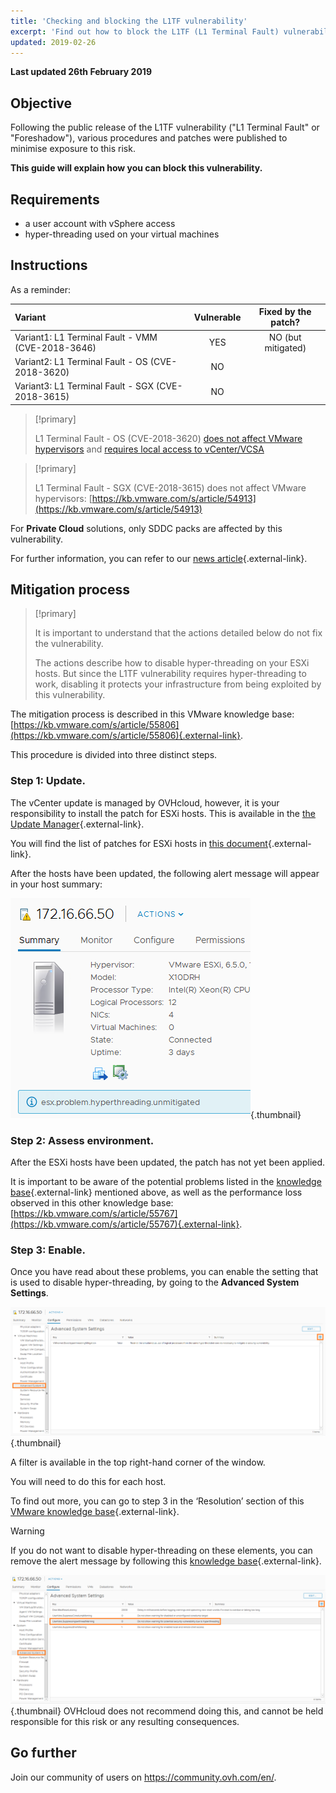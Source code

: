 ```yaml
---
title: 'Checking and blocking the L1TF vulnerability'
excerpt: 'Find out how to block the L1TF (L1 Terminal Fault) vulnerability'
updated: 2019-02-26
---
```


**Last updated 26th February 2019**

## Objective

Following the public release of the L1TF vulnerability ("L1 Terminal Fault" or "Foreshadow"), various procedures and patches were published to minimise exposure to this risk.

**This guide will explain how you can block this vulnerability.**

## Requirements

- a user account with vSphere access 
- hyper-threading used on your virtual machines

## Instructions

As a reminder:

|Variant|Vulnerable|Fixed by the patch?|
|:---|:---:|:---:|
|Variant1: L1 Terminal Fault - VMM (CVE-2018-3646)|YES|NO (but mitigated)|
|Variant2: L1 Terminal Fault - OS (CVE-2018-3620)|NO||
|Variant3: L1 Terminal Fault - SGX (CVE-2018-3615)|NO||

> [!primary]
> 
> L1 Terminal Fault - OS (CVE-2018-3620) [does not affect VMware hypervisors](https://kb.vmware.com/s/article/55807) and [requires local access to vCenter/VCSA](https://kb.vmware.com/s/article/52312)
>

> [!primary]
> 
> L1 Terminal Fault - SGX (CVE-2018-3615) does not affect VMware hypervisors: [https://kb.vmware.com/s/article/54913](https://kb.vmware.com/s/article/54913)
> 

For **Private Cloud** solutions, only SDDC packs are affected by this vulnerability.

For further information, you can refer to our [news article](https://www.ovh.co.uk/news/articles/al479.ovh-l1-terminal-fault-l1tf-foreshadow-disclosure){.external-link}.

## Mitigation process

> [!primary]
>
>  It is important to understand that the actions detailed below do not fix the vulnerability.
>
> The actions describe how to disable hyper-threading on your ESXi hosts. But since the L1TF vulnerability requires hyper-threading to work, disabling it protects your infrastructure from being exploited by this vulnerability.
>

The mitigation process is described in this VMware knowledge base: [https://kb.vmware.com/s/article/55806](https://kb.vmware.com/s/article/55806){.external-link}.

This procedure is divided into three distinct steps.

### Step 1: Update.

The vCenter update is managed by OVHcloud, however, it is your responsibility to install the patch for ESXi hosts. This is available in the [the Update Manager](/pages/hosted_private_cloud/hosted_private_cloud_powered_by_vmware/vmware_update_manager){.external-link}.

You will find the list of patches for ESXi hosts in [this document](https://www.vmware.com/security/advisories/VMSA-2018-0020.html){.external-link}.

After the hosts have been updated, the following alert message will appear in your host summary:

![](images/warningMsg.png){.thumbnail}

### Step 2: Assess environment.

After the ESXi hosts have been updated, the patch has not yet been applied.

It is important to be aware of the potential problems listed in the [knowledge base](https://kb.vmware.com/s/article/55806){.external-link} mentioned above, as well as the performance loss observed in this other knowledge base: [https://kb.vmware.com/s/article/55767](https://kb.vmware.com/s/article/55767){.external-link}.

### Step 3: Enable.

Once you have read about these problems, you can enable the setting that is used to disable hyper-threading, by going to the **Advanced System Settings**.

![](images/enableMitigation.png){.thumbnail}

A filter is available in the top right-hand corner of the window.

You will need to do this for each host.

To find out more, you can go to step 3 in the ‘Resolution’ section of this [VMware knowledge base](https://kb.vmware.com/s/article/55806){.external-link}.

> [!warning]
> 
> If you do not want to disable hyper-threading on these elements, you can remove the alert message by following this [knowledge base](https://kb.vmware.com/s/article/57374){.external-link}.
> 
> ![](images/deleteWarning.png){.thumbnail}
> OVHcloud does not recommend doing this, and cannot be held responsible for this risk or any resulting consequences.
>

## Go further

Join our community of users on <https://community.ovh.com/en/>.